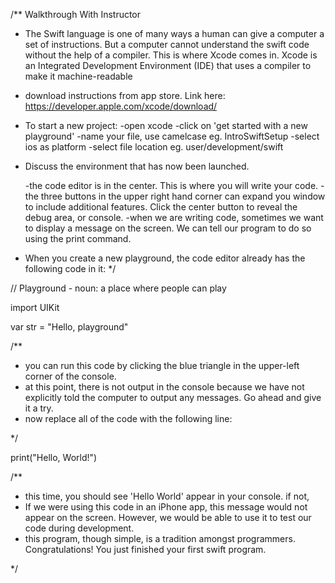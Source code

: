 /**       Walkthrough With Instructor


- The Swift language is one of many ways a human can give a computer a set of instructions. But a computer cannot understand the swift code without the help of a compiler. This is where Xcode comes in. Xcode is an Integrated Development Environment (IDE) that uses a compiler to make it machine-readable

- download instructions from app store. Link here: https://developer.apple.com/xcode/download/

- To start a new project:
    -open xcode
    -click on 'get started with a new playground'
    -name your file, use camelcase eg. IntroSwiftSetup
    -select ios as platform
    -select file location eg. user/development/swift

- Discuss the environment that has now been launched.

    -the code editor is in the center. This is where you will write your code.
    -the three buttons in the upper right hand corner can expand you window to include additional features. Click the center button to reveal the debug area, or console. 
        -when we are writing code, sometimes we want to display a message on the screen. We can tell our program to do so using the print command.

- When you create a new playground, the code editor already has the following code in it:
*/


// Playground - noun: a place where people can play

import UIKit

var str = "Hello, playground"

/**

- you can run this code by clicking the blue triangle in the upper-left corner of the console.
- at this point, there is not output in the console because we have not explicitly told the computer to output any messages. Go ahead and give it a try.
- now replace all of the code with the following line:

*/

print("Hello, World!")

/**

- this time, you should see 'Hello World' appear in your console. if not, 
- If we were using this code in an iPhone app, this message would not appear on the screen. However, we would be able to use it to test our code during development.
- this program, though simple, is a tradition amongst programmers. Congratulations! You just finished your first swift program.

*/



